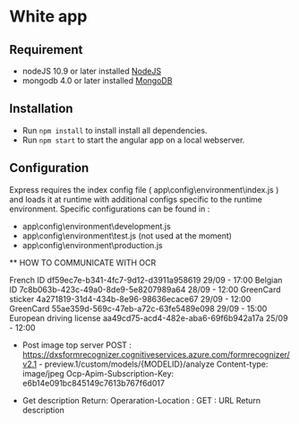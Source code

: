 # White app

## Requirement
* nodeJS 10.9 or later installed [NodeJS](https://nodejs.org/en/)
* mongodb 4.0 or later installed [MongoDB](https://www.mongodb.com/)

## Installation
* Run  `npm install` to install install all dependencies.
* Run  `npm start` to start the angular app on a local webserver.

## Configuration
Express requires the index config file ( app\config\environment\index.js ) and loads it at runtime with additional configs specific to the runtime environment. 
Specific configurations can be found in :
* app\config\environment\development.js
* app\config\environment\test.js (not used at the moment)
* app\config\environment\production.js


** HOW TO COMMUNICATE WITH OCR

  French ID df59ec7e-b341-4fc7-9d12-d3911a958619 29/09 - 17:00
  Belgian ID 7c8b063b-423c-49a0-8de9-5e8207989a64 28/09 - 12:00
  GreenCard sticker 4a271819-31d4-434b-8e96-98636ecace67 29/09 - 12:00
  GreenCard 55ae359d-569c-47eb-a72c-63fe5489e098 29/09 - 15:00
  European driving license aa49cd75-acd4-482e-aba6-69f6b942a17a 25/09 - 12:00

- Post image top server
  POST : https://dxsformrecognizer.cognitiveservices.azure.com/formrecognizer/v2.1 -
preview.1/custom/models/{MODELID}/analyze 
  Content-type: image/jpeg
  Ocp-Apim-Subscription-Key: e6b14e091bc845149c7613b767f6d017 

- Get description
  Return: Operaration-Location : <ULR>
  GET : URL
  Return description